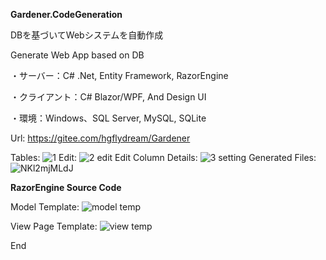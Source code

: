 **Gardener.CodeGeneration**

DBを基づいてWebシステムを自動作成

Generate Web App based on DB

・サーバー：C# .Net, Entity Framework, RazorEngine

・クライアント：C# Blazor/WPF, And Design UI

・環境：Windows、SQL Server, MySQL, SQLite


Url:
https://gitee.com/hgflydream/Gardener

Tables:
![1](https://github.com/csm12s/Blazor-Web-App-Code-Generation/assets/64699457/9ef0fd28-dd7f-444c-aa75-afb62c364e94)
Edit:
![2 edit](https://github.com/csm12s/Blazor-Web-App-Code-Generation/assets/64699457/98d72c67-c7fc-4944-a5e1-2b7ab7074169)
Edit Column Details:
![3 setting](https://github.com/csm12s/Blazor-Web-App-Code-Generation/assets/64699457/f81de584-197e-4599-b242-7ea3afbd3a67)
Generated Files:
![NKl2mjMLdJ](https://github.com/csm12s/Blazor-Code-Gen/assets/64699457/101313d5-0334-4a64-afa8-78a4d4fe403f)

**RazorEngine Source Code**

Model Template:
![model temp](https://github.com/csm12s/Blazor-Code-Gen/assets/64699457/14601a36-d545-4a11-93d4-b045ba0835ac)

View Page Template:
![view temp](https://github.com/csm12s/Blazor-Code-Gen/assets/64699457/7d2651d9-a2e0-48b7-ba0a-a67317f7da6f)



End
